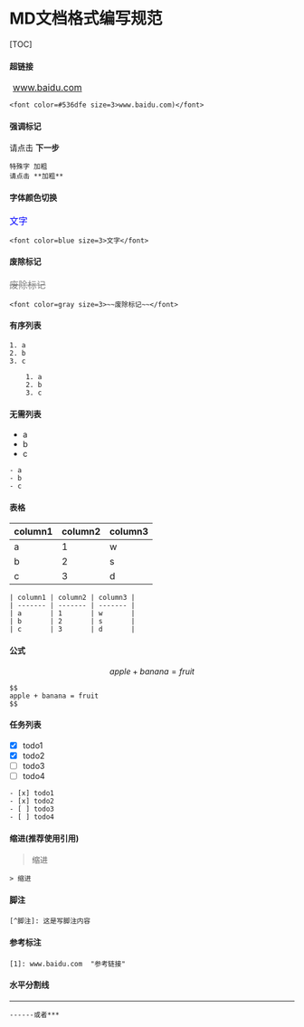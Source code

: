 
#  MD文档格式编写规范 

[TOC]

#### 超链接
<font color=#fff size=3>(www.baidu.com)</font>

```
<font color=#536dfe size=3>www.baidu.com)</font>
```

#### 强调标记

请点击 **下一步** 

```
特殊字 加粗 
请点击 **加粗** 
```

#### 字体颜色切换
<font color=blue size=3>文字</font>

```
<font color=blue size=3>文字</font>
```

#### 废除标记

<font color=gray size=3>~~废除标记~~</font>
```
<font color=gray size=3>~~废除标记~~</font>
```

#### 有序列表

   	1. a
   	2. b
   	3. c

```
 	1. a
 	2. b
 	3. c
```
#### 无需列表
- a
- b
- c
```
- a
- b
- c
```

#### 表格

| column1 | column2 | column3 |
| ------- | ------- | ------- |
| a       | 1       | w       |
| b       | 2       | s       |
| c       | 3       | d       |

```
| column1 | column2 | column3 |
| ------- | ------- | ------- |
| a       | 1       | w       |
| b       | 2       | s       |
| c       | 3       | d       |
```

#### 公式

$$
apple + banana = fruit
$$

```
$$
apple + banana = fruit
$$
```

#### 任务列表

- [x] todo1
- [x] todo2
- [ ] todo3
- [ ] todo4

```
- [x] todo1
- [x] todo2
- [ ] todo3
- [ ] todo4
```

#### 缩进(推荐使用引用)
> 缩进
```
> 缩进
```
#### 脚注
[^脚注]: 这是写脚注内容
```
[^脚注]: 这是写脚注内容
```
#### 参考标注
[1]: www.baidu.com	"参考链接"
```
[1]: www.baidu.com	"参考链接"
```

#### 水平分割线

------

```
------或者***
```

